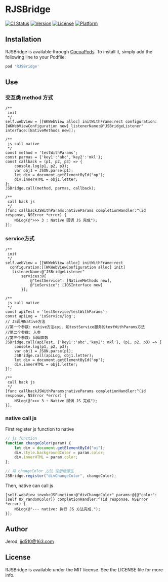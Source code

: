# RJSBridge

[![CI Status](https://img.shields.io/travis/20533206/RJSBridge.svg?style=flat)](https://travis-ci.org/20533206/RJSBridge)
[![Version](https://img.shields.io/cocoapods/v/RJSBridge.svg?style=flat)](https://cocoapods.org/pods/RJSBridge)
[![License](https://img.shields.io/cocoapods/l/RJSBridge.svg?style=flat)](https://cocoapods.org/pods/RJSBridge)
[![Platform](https://img.shields.io/cocoapods/p/RJSBridge.svg?style=flat)](https://cocoapods.org/pods/RJSBridge)



## Installation

RJSBridge is available through [CocoaPods](https://cocoapods.org). To install
it, simply add the following line to your Podfile:

```ruby
pod 'RJSBridge'
```

## Use

### 交互类 method 方式

```objc
/**
 init
 */
self.webView = [[WKWebView alloc] initWithFrame:rect configuration:[WKWebViewConfiguration new] listenerName:@"JSBridgeListener" interface:[NativeMethods new]];

/**
 js call native
 */
const method = 'testWithParams';
const parmas = {'key1':'abc','key2':'mkl'};
const callback = (p1, p2, p3) => {
    console.log(p1, p2, p3);
    var obj1 = JSON.parse(p1);
    let div = document.getElementById("op");
    div.innerHTML = obj1.letter;
};
JSBridge.call(method, parmas, callback);

/** 
 call back js
 */
[func callbackJSWithParams:nativeParams completionHandler:^(id response, NSError *error) {
    NSLog(@">>> 3 : Native 回调 JS 完成");
}];
```

### service方式

```objc
/**
 init
 */
self.webView = [[WKWebView alloc] initWithFrame:rect
  configuration:[[WKWebViewConfiguration alloc] init]
   listenerName:@"JSBridgeListener"
       services:@{
           @"testService": [NativeMethods new],
           @"ioService": [IOSInterface new]
       }];

/**
 js call native
 */
const apiTest = 'testService/testWithParams';
const apiLog = 'ioService/log';
// JS调用Native方法
//第一个参数: native方法api, 如testService服务的testWithParams方法
//第二个参数: 入参
//第三个参数: 回调函数
JSBridge.call(apiTest, {'key1':'abc','key2':'mkl'}, (p1, p2, p3) => {
    console.log(p1, p2, p3);
    var obj1 = JSON.parse(p1);
    JSBridge.call(apiLog, obj1.letter);
    let div = document.getElementById("op");
    div.innerHTML = obj1.letter;
});

/** 
 call back js
 */
[func callbackJSWithParams:nativeParams completionHandler:^(id response, NSError *error) {
    NSLog(@">>> 3 : Native 回调 JS 完成");
}];
```

### native call js

First register js function to native

```js
// js function
function changeColor(param) {
    let div = document.getElementById("oi");
    div.style.backgroundColor = param.color;
    div.innerHTML = param.color;
};

// 将 changeColor 方法 注册给原生
JSBridge.registor("divChangeColor", changeColor);
```

Then, native can call js

```objc
[self.webView invokeJSFunction:@"divChangeColor" params:@{@"color": [self Ox_randomColor]} completionHandler:^(id response, NSError *error) {
    NSLog(@"--- native: 执行 JS 方法完成.");
}];
```



## Author

Jerod, jjd510@163.com

## License

RJSBridge is available under the MIT license. See the LICENSE file for more info.
